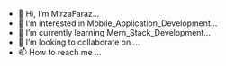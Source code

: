 - 👋 Hi, I’m MirzaFaraz...
- 👀 I’m interested in Mobile_Application_Development...
- 🌱 I’m currently learning Mern_Stack_Development...
- 💞️ I’m looking to collaborate on ...
- 📫 How to reach me ...

<!---
Mirza2231/Mirza2231 is a ✨ special ✨ repository because its `README.md` (this file) appears on your GitHub profile.
You can click the Preview link to take a look at your changes.
--->
